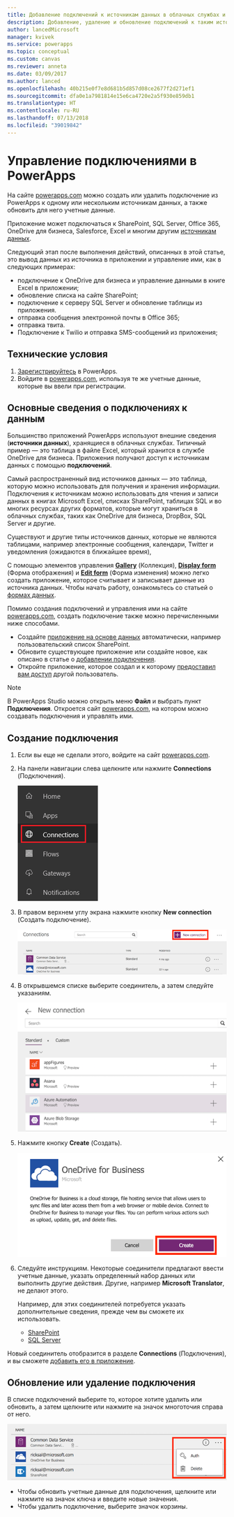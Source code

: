 ```yaml
---
title: Добавление подключений к источникам данных в облачных службах и управление ими | Документация Майкрософт
description: Добавление, удаление и обновление подключений к таким источникам данных, как SharePoint, SQL Server, OneDrive для бизнеса, Salesforce и Office 365
author: lancedMicrosoft
manager: kvivek
ms.service: powerapps
ms.topic: conceptual
ms.custom: canvas
ms.reviewer: anneta
ms.date: 03/09/2017
ms.author: lanced
ms.openlocfilehash: 40b215e0f7e8d681b5d857d08ce2677f2d271ef1
ms.sourcegitcommit: dfa0e1a7981814e15e6ca4720e2a5f930e859db1
ms.translationtype: HT
ms.contentlocale: ru-RU
ms.lasthandoff: 07/13/2018
ms.locfileid: "39019842"
---
```

# <a name="manage-your-connections-in-powerapps"></a>Управление подключениями в PowerApps
На сайте [powerapps.com](https://web.powerapps.com) можно создать или удалить подключение из PowerApps к одному или нескольким источникам данных, а также обновить для него учетные данные.

Приложение может подключаться к SharePoint, SQL Server, Office 365, OneDrive для бизнеса, Salesforce, Excel и многим другим [источникам данных](connections-list.md).

Следующий этап после выполнения действий, описанных в этой статье, это вывод данных из источника в приложении и управление ими, как в следующих примерах:

* подключение к OneDrive для бизнеса и управление данными в книге Excel в приложении;
* обновление списка на сайте SharePoint;
* подключение к серверу SQL Server и обновление таблицы из приложения.
* отправка сообщения электронной почты в Office 365;
* отправка твита.
* Подключение к Twilio и отправка SMS-сообщений из приложения;

## <a name="prerequisites"></a>Технические условия
1. [Зарегистрируйтесь](../signup-for-powerapps.md) в PowerApps.
2. Войдите в [powerapps.com](https://web.powerapps.com), используя те же учетные данные, которые вы ввели при регистрации.

## <a name="background-on-data-connections"></a>Основные сведения о подключениях к данным
Большинство приложений PowerApps используют внешние сведения (**источники данных**), хранящиеся в облачных службах. Типичный пример — это таблица в файле Excel, который хранится в службе OneDrive для бизнеса. Приложения получают доступ к источникам данных с помощью **подключений**.

Самый распространенный вид источников данных — это таблица, которую можно использовать для получения и хранения информации. Подключения к источникам можно использовать для чтения и записи данных в книгах Microsoft Excel, списках SharePoint, таблицах SQL и во многих ресурсах других форматов, которые могут храниться в облачных службах, таких как OneDrive для бизнеса, DropBox, SQL Server и другие.

Существуют и другие типы источников данных, которые не являются таблицами, например электронные сообщения, календари, Twitter и уведомления (ожидаются в ближайшее время),

С помощью элементов управления **[Gallery](controls/control-gallery.md)** (Коллекция), **[Display form](controls/control-form-detail.md)** (Форма отображения) и **[Edit form](controls/control-form-detail.md)** (Форма изменения) можно легко создать приложение, которое считывает и записывает данные из источника данных. Чтобы начать работу, ознакомьтесь со статьей о [формах данных](working-with-forms.md).

Помимо создания подключений и управления ими на сайте [powerapps.com](https://web.powerapps.com), создать подключение также можно перечисленными ниже способами.

* Создайте [приложение на основе данных](app-from-sharepoint.md) автоматически, например пользовательский список SharePoint.
* Обновите существующее приложение или создайте новое, как описано в статье о [добавлении подключения](add-data-connection.md).
* Откройте приложение, которое создал и к которому [предоставил вам доступ](share-app.md) другой пользователь.

> [!NOTE]
> В PowerApps Studio можно открыть меню **Файл** и выбрать пункт **Подключения**. Откроется сайт [powerapps.com](https://web.powerapps.com), на котором можно создавать подключения и управлять ими.

## <a name="create-a-new-connection"></a>Создание подключения
1. Если вы еще не сделали этого, войдите на сайт [powerapps.com](https://web.powerapps.com).
2. На панели навигации слева щелкните или нажмите **Connections** (Подключения).
   
    ![Управление подключениями](./media/add-manage-connections/open-connections.png)
3. В правом верхнем углу экрана нажмите кнопку **New connection** (Создать подключение).
   
    ![Добавление подключений](./media/add-manage-connections/add-connection.png)
4. В открывшемся списке выберите соединитель, а затем следуйте указаниям.
   
   ![Добавление подключений](./media/add-manage-connections/choose-connection.png)
5. Нажмите кнопку **Create** (Создать).
   
   ![Добавление подключений](./media/add-manage-connections/create-connection.png)
6. Следуйте инструкциям. Некоторые соединители предлагают ввести учетные данные, указать определенный набор данных или выполнить другие действия. Другие, например **Microsoft Translator**, не делают этого.
   
   Например, для этих соединителей потребуется указать дополнительные сведения, прежде чем вы сможете их использовать.
   
   * [SharePoint](connections/connection-sharepoint-online.md)
   * [SQL Server](connections/connection-azure-sqldatabase.md)

Новый соединитель отобразится в разделе **Connections** (Подключения), и вы сможете [добавить его в приложение](add-data-connection.md).

## <a name="update-or-delete-a-connection"></a>Обновление или удаление подключения
В списке подключений выберите то, которое хотите удалить или обновить, а затем щелкните или нажмите на значок многоточия справа от него.

![Обновление подключения](./media/add-manage-connections/auth-or-delete.png)

* Чтобы обновить учетные данные для подключения, щелкните или нажмите на значок ключа и введите новые значения.
* Чтобы удалить подключение, выберите значок корзины.

